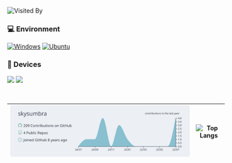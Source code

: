 ![Visited By](https://count.getloli.com/get/@skysumbra?theme=gelbooru)
  
### 💻 Environment
[![Windows](https://img.shields.io/badge/Windows%2011-00BBFF?style=flat-square&logo=Windows&logoColor=FFFFFF&labelColor=00BBFF)](https://www.microsoft.com/en-us/software-download/windows11)
[![Ubuntu](https://img.shields.io/badge/Ubuntu%2020.04-dd4814?style=flat-square&logo=ubuntu&logoColor=ffffff)]([https://releases.ubuntu.com/20.04/](https://ubuntu.com/20-04))
  
### 📱 Devices
[![](https://img.shields.io/badge/Realme%20x7%20pro-black?style=for-the-badge)](https://www.realme.com/cn/realme-x7-pro/specs)
[![](https://img.shields.io/badge/Realme%20gt6-black?style=for-the-badge)](https://www.realme.com/cn/realme-gt-6/specs)

<p href="https://discord.gg/onlp" align="center">
    <img alt="" src="https://github-readme-stats.vercel.app/api?username=skysumbra&theme=tokyonight&show_icons=true">
</p>

 
[![](https://raw.githubusercontent.com/skysumbra/skysumbra/master/profile-summary-card-output/nord_bright/0-profile-details.svg)](https://github.com/vn7n24fzkq/github-profile-summary-cards) | ![Top Langs](https://github-readme-stats.vercel.app/api/top-langs/?username=skysumbra&layout=compact&bg_color=ffffff&title_color=FF1958&theme=swift&exclude_repo=kernel_xiaomi_odin,subconverter-meta ) |
| --- | --- |
